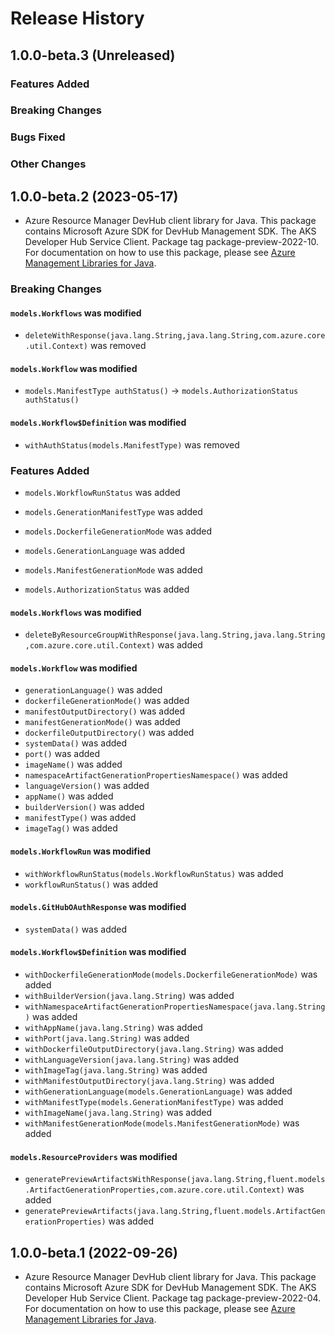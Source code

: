 # Release History

## 1.0.0-beta.3 (Unreleased)

### Features Added

### Breaking Changes

### Bugs Fixed

### Other Changes

## 1.0.0-beta.2 (2023-05-17)

- Azure Resource Manager DevHub client library for Java. This package contains Microsoft Azure SDK for DevHub Management SDK. The AKS Developer Hub Service Client. Package tag package-preview-2022-10. For documentation on how to use this package, please see [Azure Management Libraries for Java](https://aka.ms/azsdk/java/mgmt).

### Breaking Changes

#### `models.Workflows` was modified

* `deleteWithResponse(java.lang.String,java.lang.String,com.azure.core.util.Context)` was removed

#### `models.Workflow` was modified

* `models.ManifestType authStatus()` -> `models.AuthorizationStatus authStatus()`

#### `models.Workflow$Definition` was modified

* `withAuthStatus(models.ManifestType)` was removed

### Features Added

* `models.WorkflowRunStatus` was added

* `models.GenerationManifestType` was added

* `models.DockerfileGenerationMode` was added

* `models.GenerationLanguage` was added

* `models.ManifestGenerationMode` was added

* `models.AuthorizationStatus` was added

#### `models.Workflows` was modified

* `deleteByResourceGroupWithResponse(java.lang.String,java.lang.String,com.azure.core.util.Context)` was added

#### `models.Workflow` was modified

* `generationLanguage()` was added
* `dockerfileGenerationMode()` was added
* `manifestOutputDirectory()` was added
* `manifestGenerationMode()` was added
* `dockerfileOutputDirectory()` was added
* `systemData()` was added
* `port()` was added
* `imageName()` was added
* `namespaceArtifactGenerationPropertiesNamespace()` was added
* `languageVersion()` was added
* `appName()` was added
* `builderVersion()` was added
* `manifestType()` was added
* `imageTag()` was added

#### `models.WorkflowRun` was modified

* `withWorkflowRunStatus(models.WorkflowRunStatus)` was added
* `workflowRunStatus()` was added

#### `models.GitHubOAuthResponse` was modified

* `systemData()` was added

#### `models.Workflow$Definition` was modified

* `withDockerfileGenerationMode(models.DockerfileGenerationMode)` was added
* `withBuilderVersion(java.lang.String)` was added
* `withNamespaceArtifactGenerationPropertiesNamespace(java.lang.String)` was added
* `withAppName(java.lang.String)` was added
* `withPort(java.lang.String)` was added
* `withDockerfileOutputDirectory(java.lang.String)` was added
* `withLanguageVersion(java.lang.String)` was added
* `withImageTag(java.lang.String)` was added
* `withManifestOutputDirectory(java.lang.String)` was added
* `withGenerationLanguage(models.GenerationLanguage)` was added
* `withManifestType(models.GenerationManifestType)` was added
* `withImageName(java.lang.String)` was added
* `withManifestGenerationMode(models.ManifestGenerationMode)` was added

#### `models.ResourceProviders` was modified

* `generatePreviewArtifactsWithResponse(java.lang.String,fluent.models.ArtifactGenerationProperties,com.azure.core.util.Context)` was added
* `generatePreviewArtifacts(java.lang.String,fluent.models.ArtifactGenerationProperties)` was added

## 1.0.0-beta.1 (2022-09-26)

- Azure Resource Manager DevHub client library for Java. This package contains Microsoft Azure SDK for DevHub Management SDK. The AKS Developer Hub Service Client. Package tag package-preview-2022-04. For documentation on how to use this package, please see [Azure Management Libraries for Java](https://aka.ms/azsdk/java/mgmt).
